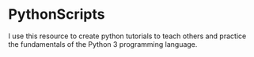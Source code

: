 # PythonScripts
I use this resource to create python tutorials to teach others and practice the fundamentals of the Python 3 programming language.
